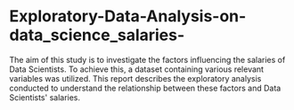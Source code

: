 # Exploratory-Data-Analysis-on-data_science_salaries-
The aim of this study is to investigate the factors influencing the salaries of Data Scientists. To achieve this, a dataset containing various relevant variables was utilized. This report describes the exploratory analysis conducted to understand the relationship between these factors and Data Scientists' salaries.
